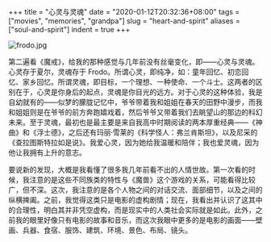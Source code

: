 +++
title = "心灵与灵魂"
date = "2020-01-12T20:32:36+08:00"
tags = ["movies", "memories", "grandpa"]
slug = "heart-and-spirit"
aliases = ["soul-and-spirit"]
indent = true
+++

![frodo.jpg](/images/frodo.jpg "电影《魔戒》中的 Frodo")

第二遍看《魔戒》，给我的那种感觉与几年前没有丝毫变化，即——心灵与灵魂。心灵存于夏尔，灵魂存于 Frodo。所谓心灵，即纯净，如：童年回忆、初恋回忆、家乡回忆。所谓灵魂，即目标，一个理想、一种使命、一个斗士。这两者的区别在于，心灵是你身后的起点，灵魂是你目光的远方。对于心灵的这种体验，我是自幼就有的——似梦的朦胧记忆中，爷爷带着我和姐姐在春天的田野中漫步，而我和姐姐则是在爷爷的前方奔跑嬉戏着，然后爷爷又带着我们去眺望山的那边的科幻未来。至于灵魂，最初也是最主要是来自我高中时期阅读的两本厚重经典——《神曲》和《浮士德》，之后还有玛丽·雪莱的《科学怪人：弗兰肯斯坦》，以及尼采的《查拉图斯特拉如是说》。我爱心灵，因为她给我温暖和陪伴；我也爱灵魂，因为他让我拥有上升的意志。

要说新的发现，大概是我看懂了很多我几年前看不出的人情世故。第一次看的时候，我注意的是这些不同族类的特性与《魔兽》这个游戏的关系，可能看得比较广，但不深。这次，我注意的是各个人物之间的对话交流、面部细节，以及之间的纵横捭阖。之前，我觉得这类只是电影的虚构剧情；现在，我看出并认识了这其中的合理性，明白其并非凭空虚构，而是现实中的人类社会实际就是如此。此外，之前我的眼里好像只有电影的故事和音乐，而这次我眼中更多的是电影的画面——壁画、兵器、食宿、服饰、建筑、环境、景色、布局、镜头。

